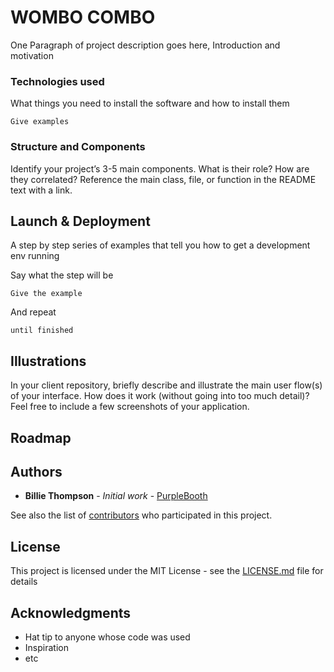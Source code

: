 # WOMBO COMBO

One Paragraph of project description goes here, Introduction and motivation

### Technologies used

What things you need to install the software and how to install them

```
Give examples
```

### Structure and Components

Identify your project’s 3-5 main components. What is their role?
How are they correlated? Reference the main class, file, or function in the README text
with a link.

## Launch & Deployment

A step by step series of examples that tell you how to get a development env running

Say what the step will be

```
Give the example
```

And repeat

```
until finished
```

## Illustrations

In your client repository, briefly describe and illustrate the main user flow(s)
of your interface. How does it work (without going into too much detail)? Feel free to
include a few screenshots of your application.

## Roadmap

## Authors

* **Billie Thompson** - *Initial work* - [PurpleBooth](https://github.com/PurpleBooth)

See also the list of [contributors](https://github.com/your/project/contributors) who participated in this project.

## License

This project is licensed under the MIT License - see the [LICENSE.md](LICENSE.md) file for details

## Acknowledgments

* Hat tip to anyone whose code was used
* Inspiration
* etc

